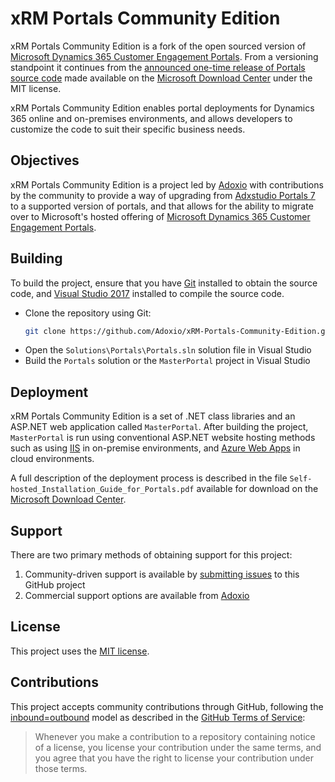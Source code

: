 # xRM Portals Community Edition

xRM Portals Community Edition is a fork of the open sourced version of [Microsoft Dynamics 365 Customer Engagement Portals](https://docs.microsoft.com/en-us/dynamics365/customer-engagement/portals/administer-manage-portal-dynamics-365). From a versioning standpoint it continues from the [announced one-time release of Portals source code](https://roadmap.dynamics.com/?i=4ba3b9c2-c92a-e711-80c0-00155d2433a1) made available on the [Microsoft Download Center](https://www.microsoft.com/en-us/download/details.aspx?id=55789) under the MIT license.

xRM Portals Community Edition enables portal deployments for Dynamics 365 online and on-premises environments, and allows developers to customize the code to suit their specific business needs.

## Objectives

xRM Portals Community Edition is a project led by [Adoxio](https://www.adoxio.com/) with contributions by the community to provide a way of upgrading from [Adxstudio Portals 7](https://community.adxstudio.com/products/adxstudio-portals/releases/adxstudio-portals-7/) to a supported version of portals, and that allows for the ability to migrate over to Microsoft's hosted offering of [Microsoft Dynamics 365 Customer Engagement Portals](https://docs.microsoft.com/en-us/dynamics365/customer-engagement/portals/administer-manage-portal-dynamics-365).

## Building

To build the project, ensure that you have [Git](https://git-scm.com/downloads) installed to obtain the source code, and [Visual Studio 2017](https://docs.microsoft.com/en-us/visualstudio/welcome-to-visual-studio) installed to compile the source code.

- Clone the repository using Git:
  ```sh
  git clone https://github.com/Adoxio/xRM-Portals-Community-Edition.git
  ```
- Open the `Solutions\Portals\Portals.sln` solution file in Visual Studio
- Build the `Portals` solution or the `MasterPortal` project in Visual Studio

## Deployment

xRM Portals Community Edition is a set of .NET class libraries and an ASP.NET web application called `MasterPortal`. After building the project, `MasterPortal` is run using conventional ASP.NET website hosting methods such as using [IIS](https://www.iis.net/) in on-premise environments, and [Azure Web Apps](https://docs.microsoft.com/en-ca/azure/app-service-web/app-service-web-overview) in cloud environments.

A full description of the deployment process is described in the file `Self-hosted_Installation_Guide_for_Portals.pdf` available for download on the [Microsoft Download Center](https://www.microsoft.com/en-us/download/details.aspx?id=55789).

## Support

There are two primary methods of obtaining support for this project:

1. Community-driven support is available by [submitting issues](https://github.com/Adoxio/xRM-Portals-Community-Edition/issues) to this GitHub project
2. Commercial support options are available from [Adoxio](https://www.adoxio.com/xRM-Portals-Community-Edition/)

## License

This project uses the [MIT license](https://opensource.org/licenses/MIT).

## Contributions

This project accepts community contributions through GitHub, following the [inbound=outbound](https://opensource.guide/legal/#does-my-project-need-an-additional-contributor-agreement) model as described in the [GitHub Terms of Service](https://help.github.com/articles/github-terms-of-service/#6-contributions-under-repository-license):
> Whenever you make a contribution to a repository containing notice of a license, you license your contribution under the same terms, and you agree that you have the right to license your contribution under those terms.
